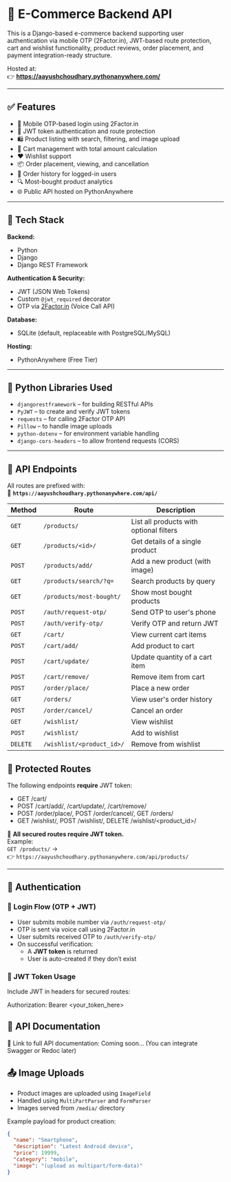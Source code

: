 # 🛒 E-Commerce Backend API

This is a Django-based e-commerce backend supporting user authentication via mobile OTP (2Factor.in), JWT-based route protection, cart and wishlist functionality, product reviews, order placement, and payment integration-ready structure.

Hosted at:  
👉 **https://aayushchoudhary.pythonanywhere.com/**

---

## ✅ Features

- 🔐 Mobile OTP-based login using 2Factor.in
- 🔑 JWT token authentication and route protection
- 🛍️ Product listing with search, filtering, and image upload
- 🛒 Cart management with total amount calculation
- ❤️ Wishlist support
- 📦 Order placement, viewing, and cancellation
- 🧾 Order history for logged-in users
- 🔍 Most-bought product analytics
- 🌐 Public API hosted on PythonAnywhere

---

## 🚀 Tech Stack

**Backend:**  
- Python  
- Django  
- Django REST Framework  

**Authentication & Security:**  
- JWT (JSON Web Tokens)  
- Custom `@jwt_required` decorator  
- OTP via [2Factor.in](https://2factor.in/) (Voice Call API)

**Database:**  
- SQLite (default, replaceable with PostgreSQL/MySQL)

**Hosting:**  
- PythonAnywhere (Free Tier)

---

## 🧰 Python Libraries Used

- `djangorestframework` – for building RESTful APIs  
- `PyJWT` – to create and verify JWT tokens  
- `requests` – for calling 2Factor OTP API  
- `Pillow` – to handle image uploads  
- `python-dotenv` – for environment variable handling  
- `django-cors-headers` – to allow frontend requests (CORS)

---

## 📡 API Endpoints

All routes are prefixed with:  
📍 **`https://aayushchoudhary.pythonanywhere.com/api/`**

| Method | Route | Description |
|--------|-------|-------------|
| `GET` | `/products/` | List all products with optional filters |
| `GET` | `/products/<id>/` | Get details of a single product |
| `POST` | `/products/add/` | Add a new product (with image) |
| `GET` | `/products/search/?q=` | Search products by query |
| `GET` | `/products/most-bought/` | Show most bought products |
| `POST` | `/auth/request-otp/` | Send OTP to user's phone |
| `POST` | `/auth/verify-otp/` | Verify OTP and return JWT |
| `GET` | `/cart/` | View current cart items |
| `POST` | `/cart/add/` | Add product to cart |
| `POST` | `/cart/update/` | Update quantity of a cart item |
| `POST` | `/cart/remove/` | Remove item from cart |
| `POST` | `/order/place/` | Place a new order |
| `GET` | `/orders/` | View user's order history |
| `POST` | `/order/cancel/` | Cancel an order |
| `GET` | `/wishlist/` | View wishlist |
| `POST` | `/wishlist/` | Add to wishlist |
| `DELETE` | `/wishlist/<product_id>/` | Remove from wishlist |

## 🔐 Protected Routes

The following endpoints **require** JWT token:

- GET /cart/
- POST /cart/add/, /cart/update/, /cart/remove/
- POST /order/place/, POST /order/cancel/, GET /orders/
- GET /wishlist/, POST /wishlist/, DELETE /wishlist/<product_id>/

📌 **All secured routes require JWT token.**  
Example:  
`GET /products/` →  
👉 `https://aayushchoudhary.pythonanywhere.com/api/products/`

---

## 🔐 Authentication

### 🔑 Login Flow (OTP + JWT)

- User submits mobile number via `/auth/request-otp/`
- OTP is sent via voice call using 2Factor.in
- User submits received OTP to `/auth/verify-otp/`
- On successful verification:
  - A **JWT token** is returned
  - User is auto-created if they don’t exist

### 🔐 JWT Token Usage

Include JWT in headers for secured routes:

Authorization: Bearer <your_token_here>


## 🧾 API Documentation

🔗 Link to full API documentation:
Coming soon...
(You can integrate Swagger or Redoc later)

## 📤 Image Uploads

- Product images are uploaded using `ImageField`
- Handled using `MultiPartParser` and `FormParser`
- Images served from `/media/` directory

Example payload for product creation:
```json
{
  "name": "Smartphone",
  "description": "Latest Android device",
  "price": 19999,
  "category": "mobile",
  "image": "(upload as multipart/form-data)"
}
